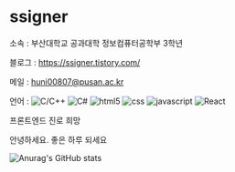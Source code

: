 # ssigner
소속 : 부산대학교 공과대학 정보컴퓨터공학부 3학년

블로그 : https://ssigner.tistory.com/

메일 : huni00807@pusan.ac.kr

언어 : 
![C/C++](https://img.shields.io/badge/-C/C++-00427E?style=flat&logo=c%2B%2B)
![C#](https://img.shields.io/badge/-C%23-000000?style=flat&logo=Csharp&logoColor=white)
![html5](https://img.shields.io/badge/-HTML5-E14921?style=flat&logo=html5&logoColor=white)
![css](https://img.shields.io/badge/-CSS3-006EBA?style=flat&logo=css3&logoColor=white)
![javascript](https://img.shields.io/badge/-JavaScript-f7e018?style=flat&logo=javascript&logoColor=black)
![React](https://img.shields.io/badge/-React-222222?style=flat&logo=react)


프론트엔드 진로 희망

안녕하세요. 좋은 하루 되세요

![Anurag's GitHub stats](https://github-readme-stats.vercel.app/api?username=ssigner&show_icons=true&theme=default)
